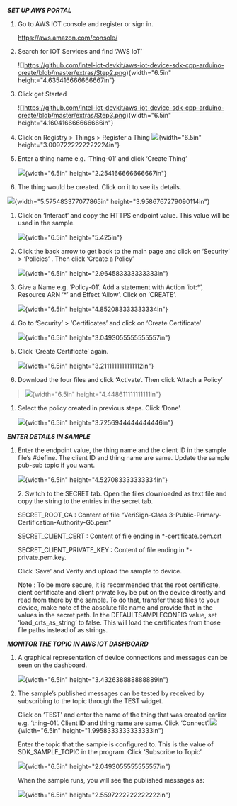 ***SET UP AWS PORTAL***

1.  Go to AWS IOT console and register or sign in.

    <https://aws.amazon.com/console/>

2.  Search for IOT Services and find ‘AWS IoT’

    ![]https://github.com/intel-iot-devkit/aws-iot-device-sdk-cpp-arduino-create/blob/master/extras/Step2.png){width="6.5in" height="4.635416666666667in"}

3.  Click get Started
    
    ![]https://github.com/intel-iot-devkit/aws-iot-device-sdk-cpp-arduino-create/blob/master/extras/Step3.png){width="6.5in"
    height="4.160416666666666in"}

4.  Click on Registry &gt; Things &gt; Register a
    Thing
    ![](https://github.com/intel-iot-devkit/aws-iot-device-sdk-cpp-arduino-create/blob/master/extras/Step4.png){width="6.5in"
    height="3.0097222222222224in"}

5.  Enter a thing name e.g. ‘Thing-01’ and click ‘Create Thing’

    ![](https://github.com/intel-iot-devkit/aws-iot-device-sdk-cpp-arduino-create/blob/master/extras/Step5.png){width="6.5in" height="2.254166666666667in"}

6.  The thing would be created. Click on it to see its details.

![](https://github.com/intel-iot-devkit/aws-iot-device-sdk-cpp-arduino-create/blob/master/extras/Step4Result.PNG){width="5.575483377077865in"
height="3.9586767279090114in"}

1.  Click on ‘Interact’ and copy the HTTPS endpoint value. This value
    will be used in the sample.

    ![](media/image6.png){width="6.5in" height="5.425in"}

2.  Click the back arrow to get back to the main page and click on
    ‘Security’ &gt; ‘Policies’ . Then click ‘Create a Policy’

    ![](media/image7.png){width="6.5in" height="2.964583333333333in"}

3.  Give a Name e.g. ‘Policy-01’. Add a statement with Action ‘iot:\*’,
    Resource ARN ‘\*’ and Effect ‘Allow’. Click on ‘CREATE’.

    ![](media/image8.png){width="6.5in" height="4.852083333333334in"}

4.  Go to ‘Security’ &gt; ‘Certificates’ and click on ‘Create
    Certificate’

    ![](media/image9.png){width="6.5in" height="3.0493055555555557in"}

5.  Click ‘Create Certificate’ again.

    ![](media/image10.png){width="6.5in" height="3.2111111111111112in"}

6.  Download the four files and click ‘Activate’. Then click ‘Attach a
    Policy’

> ![](media/image11.png){width="6.5in" height="4.448611111111111in"}

1.  Select the policy created in previous steps. Click ‘Done’.

    ![](media/image12.png){width="6.5in" height="3.7256944444444446in"}

***ENTER DETAILS IN SAMPLE***

1.  Enter the endpoint value, the thing name and the client ID in the
    sample file’s \#define. The client ID and thing name are same.
    Update the sample pub-sub topic if you want.

    ![](media/image13.png){width="6.5in" height="4.527083333333334in"}

    2\. Switch to the SECRET tab. Open the files downloaded as text file and
    copy the string to the entries in the secret tab.

    SECRET\_ROOT\_CA : Content of file “VeriSign-Class
    3-Public-Primary-Certification-Authority-G5.pem”

    SECRET\_CLIENT\_CERT : Content of file ending in
    \*-certificate.pem.crt

    SECRET\_CLIENT\_PRIVATE\_KEY : Content of file ending in
    \*-private.pem.key.

    Click ‘Save’ and Verify and upload the sample to device.

    Note : To be more secure, it is recommended that the root
    certificate, cient certificate and client private key be put on the
    device directly and read from there by the sample. To do that,
    transfer these files to your device, make note of the absolute file
    name and provide that in the values in the secret path. In the
    DEFAULTSAMPLECONFIG value, set ‘load\_crts\_as\_string’ to false.
    This will load the certificates from those file paths instead of as
    strings.

***MONITOR THE TOPIC IN AWS IOT DASHBOARD***

1.  A graphical representation of device connections and messages can be
    seen on the dashboard.

    ![](media/image14.png){width="6.5in" height="3.432638888888889in"}

2.  The sample’s published messages can be tested by received by
    subscribing to the topic through the TEST widget.

    Click on ‘TEST’ and enter the name of the thing that was created
    earlier e.g. ‘thing-01’. Client ID and thing name are same. Click
    ‘Connect’.![](media/image15.png){width="6.5in"
    height="1.9958333333333333in"}

    Enter the topic that the sample is configured to. This is the value
    of SDK\_SAMPLE\_TOPIC in the program. Click ‘Subscribe to Topic’

    ![](media/image16.png){width="6.5in" height="2.0493055555555557in"}

    When the sample runs, you will see the published messages as:

    ![](media/image17.png){width="6.5in" height="2.5597222222222222in"}
